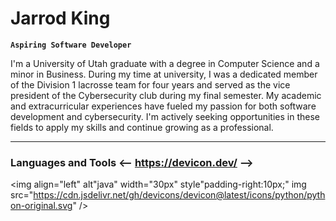 # Jarrod King

**` Aspiring Software Developer `**

I'm a University of Utah graduate with a degree in Computer Science and a minor in Business. During my time at university, I was a dedicated member of the Division 1 lacrosse team for four years and served as the vice president of the Cybersecurity club during my final semester. My academic and extracurricular experiences have fueled my passion for both software development and cybersecurity. I'm actively seeking opportunities in these fields to apply my skills and continue growing as a professional.

---

### Languages and Tools <-- https://devicon.dev/ -->

<img align="left" alt"java" width="30px" style"padding-right:10px;" img src="https://cdn.jsdelivr.net/gh/devicons/devicon@latest/icons/python/python-original.svg" />
          
